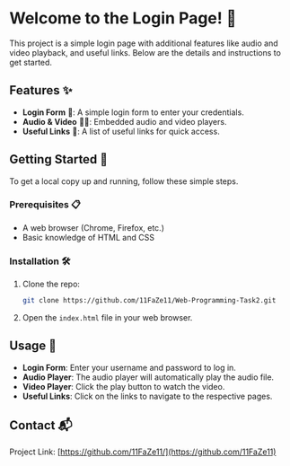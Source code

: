 # Welcome to the Login Page! 🎉

This project is a simple login page with additional features like audio and video playback, and useful links. Below are the details and instructions to get started.

## Features ✨

- **Login Form** 🔑: A simple login form to enter your credentials.
- **Audio & Video** 🎵🎥: Embedded audio and video players.
- **Useful Links** 🔗: A list of useful links for quick access.

## Getting Started 🚀

To get a local copy up and running, follow these simple steps.

### Prerequisites 📋

- A web browser (Chrome, Firefox, etc.)
- Basic knowledge of HTML and CSS

### Installation 🛠️

1. Clone the repo:
    ```sh
    git clone https://github.com/11FaZe11/Web-Programming-Task2.git
    ```
2. Open the `index.html` file in your web browser.

## Usage 📖

- **Login Form**: Enter your username and password to log in.
- **Audio Player**: The audio player will automatically play the audio file.
- **Video Player**: Click the play button to watch the video.
- **Useful Links**: Click on the links to navigate to the respective pages.



## Contact 📬



Project Link: [https://github.com/11FaZe11/](https://github.com/11FaZe11)

